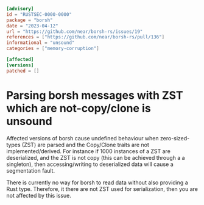 ```toml
[advisory]
id = "RUSTSEC-0000-0000"
package = "borsh"
date = "2023-04-12"
url = "https://github.com/near/borsh-rs/issues/19"
references = ["https://github.com/near/borsh-rs/pull/136"]
informational = "unsound"
categories = ["memory-corruption"]

[affected]
[versions]
patched = []
```

# Parsing borsh messages with ZST which are not-copy/clone is unsound

Affected versions of borsh cause undefined behaviour when zero-sized-types (ZST) are parsed and the Copy/Clone traits are not implemented/derived.
For instance if 1000 instances of a ZST are deserialized, and the ZST is not copy (this can be achieved through a a singleton), 
then accessing/writing to deserialized data will cause a segmentation fault.

There is currently no way for borsh to read data without also providing a Rust type. Therefore, it there are not ZST used for serialization, then you are not affected by this issue. 
